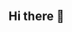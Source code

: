 ## Hi there 👋

<!--
**JELxcode/JELxcode** is a ✨ _special_ ✨ repository because its `README.md` (this file) appears on your GitHub profile.

Here are some ideas to get you started:

- 🔭 I’m currently working on ... school and medical billing projects
- 🌱 I’m currently learning ... c++ and computer information systems
- 👯 I’m looking to collaborate on ...
- 🤔 I’m looking for help with ... vscode themes
- 💬 Ask me about ... tarkov
- 📫 How to reach me: ... jonathanlesko11@gmail.com
- 😄 Pronouns: ... he/him
- ⚡ Fun fact: ... I can do a 180 double axle backflip!
-->
